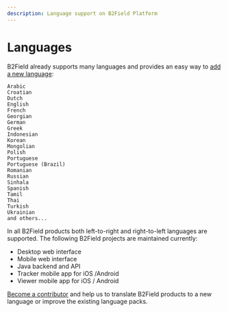 ```yaml
---
description: Language support on B2Field Platform
---
```


# Languages

B2Field already supports many languages and provides an easy way to 
[add a new language](contributing.md):

```
Arabic
Croatian
Dutch
English
French
Georgian
German
Greek
Indonesian
Korean
Mongolian
Polish
Portuguese
Portuguese (Brazil)
Romanian
Russian
Sinhala
Spanish
Tamil
Thai
Turkish
Ukrainian
and others...
```
    
In all B2Field products both left-to-right and right-to-left languages are supported. 
The following B2Field projects are maintained currently:

*    Desktop web interface
*    Mobile web interface
*    Java backend and API
*    Tracker mobile app for iOS /Android
*    Viewer mobile app for iOS / Android

[Become a contributor](contributing.md) and help us to translate B2Field
products to a new language or improve the existing language packs.

